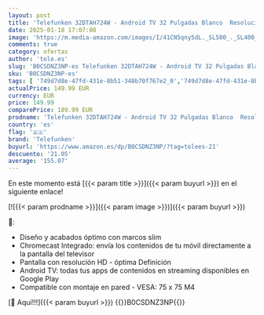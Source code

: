 ```yaml
---
layout: post
title: 'Telefunken 32DTAH724W - Android TV 32 Pulgadas Blanco  Resolución HD  HDR10  Bluetooth  Chromecast Integrado  Compatible con Google Assistant y Alexa'
date: 2025-01-18 17:07:08
image: 'https://m.media-amazon.com/images/I/41CN5qny5dL._SL500_._SL400_.jpg'
comments: true
category: ofertas
author: 'tole.es'
slug: 'B0CSDNZ3NP-es Telefunken 32DTAH724W - Android TV 32 Pulgadas Blanco...'
sku: 'B0CSDNZ3NP-es'
tags: [ '749d7d8e-47fd-431e-8b51-348b70f767e2_0','749d7d8e-47fd-431e-8b51-348b70f767e2_9001','Arborist Merchandising Root','Electrónica','Self Service','Servicios Heavy and Bulky','Special Features Stores','TV < 43"','TV, vídeo y home cinema','Televisores','android','telefunken','🇪🇸', ]
actualPrice: 149.99 EUR
currency: EUR
price: 149.99
comparePrice: 189.99 EUR
prodname: 'Telefunken 32DTAH724W - Android TV 32 Pulgadas Blanco  Resolución HD  HDR10  Bluetooth  Chromecast Integrado  Compatible con Google Assistant y Alexa'
country: 'es'
flag: '🇪🇸'
brand: 'Telefunken'
buyurl: 'https://www.amazon.es/dp/B0CSDNZ3NP/?tag=tolees-21'
descuento: '21.05'
average: '155.07'
---
```


En este momento está [{{< param title >}}]({{< param buyurl >}}) en el siguiente enlace!

[![{{< param prodname >}}]({{< param image >}})]({{< param buyurl >}})

🔎:

- Diseño y acabados óptimo con marcos slim
- Chromecast Integrado: envía los contenidos de tu móvil directamente a la pantalla del televisor
- Pantalla con resolución HD - óptima Definición
- Android TV: todas tus apps de contenidos en streaming disponibles en Google Play
- Compatible con montaje en pared - VESA: 75 x 75 M4

[🛒 Aquí!!!]({{< param buyurl >}})
{{<world>}}B0CSDNZ3NP{{</world>}}
